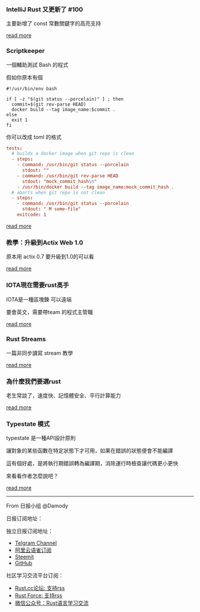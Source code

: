### IntelliJ Rust 又更新了 #100

主要新增了 const 常數關鍵字的高亮支持

[read more](https://www.reddit.com/r/rust/comments/c2xkyn/intellij_rust_changelog_100/)

### Scriptkeeper

一個輔助測試 Bash 的程式

假如你原本有個

```bash=
#!/usr/bin/env bash

if [ -z "$(git status --porcelain)" ] ; then
  commit=$(git rev-parse HEAD)
  docker build --tag image_name:$commit .
else
  exit 1
fi
```

你可以改成 toml 的格式

```toml
tests:
  # builds a docker image when git repo is clean
  - steps:
    - command: /usr/bin/git status --porcelain
      stdout: ""
    - command: /usr/bin/git rev-parse HEAD
      stdout: "mock_commit_hash\n"
    - /usr/bin/docker build --tag image_name:mock_commit_hash .
  # aborts when git repo is not clean
  - steps:
    - command: /usr/bin/git status --porcelain
      stdout: " M some-file"
    exitcode: 1
```


[read more](https://www.reddit.com/r/rust/comments/c2y4vl/scriptkeeper_a_bash_testing_library_in_rust/)

### 教學：升級到Actix Web 1.0

原本用 actix 0.7 要升級到1.0的可以看

[read more](https://www.reddit.com/r/rust/comments/c30kru/asyncifying_an_actix_web_app_and_upgrading_it_to/)

### IOTA現在需要rust高手

IOTA是一種區塊鍊 可以遠端

要會英文，需要帶team 的程式主管職

[read more](https://www.reddit.com/r/rust/comments/c31the/searching_for_a_senior_rust_developer/)

### Rust Streams

一篇非同步讀寫 stream 教學

[read more](https://www.reddit.com/r/rust/comments/c326e0/rust_streams/)

### 為什麼我們要選rust

老生常談了，速度快、記憶體安全、平行計算能力

[read more](https://www.reddit.com/r/rust/comments/c32qgb/why_we_chose_rust_as_our_programming_language/)

### Typestate 模式

typestate 是一種API設計原則

讓對象的某些函數在特定狀態下才可用，如果在錯誤的狀態便會不能編譯

這有個好處，是將執行期錯誤轉為編譯期，消除運行時檢查讓代碼更小更快

來看看作者怎麼說吧？

[read more](https://www.reddit.com/r/rust/comments/c33u9m/the_typestate_pattern_in_rust/)



---

From 日报小组 @Damody

日报订阅地址：

独立日报订阅地址：
- [Telgram Channel](https://t.me/rust_daily_news )
- [阿里云语雀订阅](https://www.yuque.com/chaosbot/rustnews)
- [Steemit](https://steemit.com/@blackanger)
- [GitHub](https://github.com/RustStudy/rust_daily_news)

社区学习交流平台订阅：
- [Rust.cc论坛: 支持rss](https://rust.cc)
- [Rust Force: 支持rss](https://rustforce.net/)
- [微信公众号：Rust语言学习交流](https://rust.cc/article?id=ed7c9379-d681-47cb-9532-0db97d883f62)
